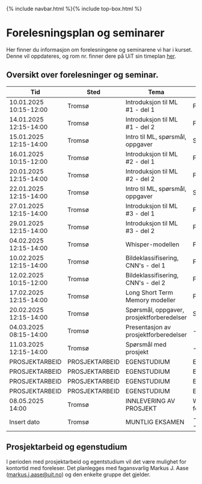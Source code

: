 {% include navbar.html %}{% include top-box.html %}
# Forelesningsplan og seminarer 
Her finner du informasjon om forelesningene og seminarene vi har i kurset.
Denne vil oppdateres, og rom nr. finner dere på UiT sin timeplan [her](https://timeplan.uit.no/emne_timeplan.php?sem=25v&module=SOK-3023-1).


## Oversikt over forelesninger og seminar.

| Tid            | Sted            | Tema               |Type               |
|----------------|-----------------|--------------------|--------------------|
|10.01.2025  10:15-12:00    |Tromsø  |Introduksjon til ML #1 - del 1 |Forelesning|
|14.01.2025  12:15-14:00    |Tromsø  |Introduksjon til ML #1 - del 2 |Forelesning|
|15.01.2025  12:15-14:00    |Tromsø  |Intro til ML, spørsmål, oppgaver |Seminar|
|16.01.2025  10:15-12:00    |Tromsø  |Introduksjon til ML #2 - del 1 |Forelesning|
|20.01.2025  12:15-14:00    |Tromsø  |Introduksjon til ML #2 - del 2 |Forelesning|
|22.01.2025  12:15-14:00    |Tromsø  |Intro til ML, spørsmål, oppgaver |Seminar|
|27.01.2025  12:15-14:00    |Tromsø  |Introduksjon til ML #3 - del 1 |Forelesning|
|29.01.2025  12:15-14:00    |Tromsø  |Introduksjon til ML #3 - del 2 |Forelesning|
|04.02.2025  12:15-14:00    |Tromsø  |Whisper-modellen |Forelesning|
|10.02.2025  12:15-14:00    |Tromsø  |Bildeklassifisering, CNN's - del 1|Forelesning |
|12.02.2025  10:15-12:00    |Tromsø  |Bildeklassifisering, CNN's - del 2|Forelesning |
|17.02.2025  12:15-14:00    |Tromsø  |Long Short Term Memory modeller |Forelesning |
|20.02.2025  12:15-14:00    |Tromsø  |Spørsmål, oppgaver, prosjektforberedelser |Seminar |
|04.03.2025  08:15-14:00    |Tromsø  |Presentasjon av prosjektforberedelser |----- |
|11.03.2025  12:15-14:00    |Tromsø  |Spørsmål med prosjekt |----- |
|PROSJEKTARBEID|PROSJEKTARBEID|EGENSTUDIUM|EGENSTUDIUM|
|PROSJEKTARBEID|PROSJEKTARBEID|EGENSTUDIUM|EGENSTUDIUM|
|PROSJEKTARBEID|PROSJEKTARBEID|EGENSTUDIUM|EGENSTUDIUM|
|PROSJEKTARBEID|PROSJEKTARBEID|EGENSTUDIUM|EGENSTUDIUM|
|08.05.2025  14:00    |Tromsø  |INNLEVERING AV PROSJEKT |Wiseflow-link for innlevering |
|Insert dato|Tromsø|MUNTLIG EKSAMEN|--------------------|

## Prosjektarbeid og egenstudium
I perioden med prosjektarbeid og egentstudium vil det være mulighet for kontortid med foreleser. Det planlegges med fagansvarlig Markus J. Aase (markus.j.aase@uit.no) og den enkelte gruppe det gjelder.









   





